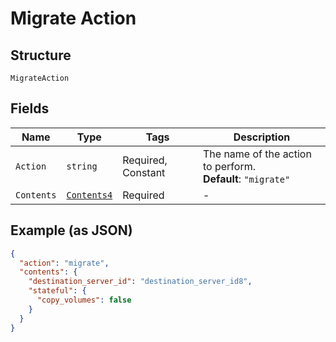 
# Migrate Action

## Structure

`MigrateAction`

## Fields

| Name | Type | Tags | Description |
|  --- | --- | --- | --- |
| `Action` | `string` | Required, Constant | The name of the action to perform.<br>**Default**: `"migrate"` |
| `Contents` | [`Contents4`](../../doc/models/contents-4.md) | Required | - |

## Example (as JSON)

```json
{
  "action": "migrate",
  "contents": {
    "destination_server_id": "destination_server_id8",
    "stateful": {
      "copy_volumes": false
    }
  }
}
```

